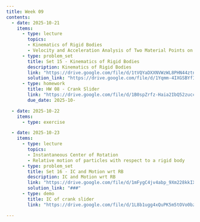 ```yaml
---
title: Week 09
contents:
  - date: 2025-10-21
    items:
      - type: lecture
        topics:
        - Kinematics of Rigid Bodies
        - Velocity and Acceleration Analysis of Two Material Points on a Rigid Body
      - type: problem_set
        title: Set 15 - Kinematics of Rigid Bodies
        description: Kinematics of Rigid Bodies
        link: "https://drive.google.com/file/d/1tVQYaDXXNVWzWL8PHN44ztnQba7DaCS6/view?usp=sharing"
        solution_link: "https://drive.google.com/file/d/1Yqmm-4IXGSBYfINZLXnaXymGxJt3hOpk/view?usp=drive_link"
      - type: homework
        title: HW 08 - Crank Slider
        link: "https://drive.google.com/file/d/1B0spZrfz-Haia2IbQ52zuccyAGR7AigN/view?usp=sharing"
        due_date: 2025-10-

  - date: 2025-10-22
    items:
      - type: exercise

  - date: 2025-10-23
    items:
      - type: lecture
        topics:
        - Instantaneous Center of Rotation
        - Relative motion of particles with respect to a rigid body
      - type: problem_set
        title: Set 16 - IC and Motion wrt RB
        description: IC and Motion wrt RB
        link: "https://drive.google.com/file/d/1mFygC4jv4abp_9Xm228kkIX7j30wMofh/view?usp=sharing"
        solution_link: "###"
      - type: demo
        title: IC of crank slider
        link: "https://drive.google.com/file/d/1L8b1ugg4xQuPK5m5tOVo0bzk16HRia5a/view?usp=sharing"

---
```

